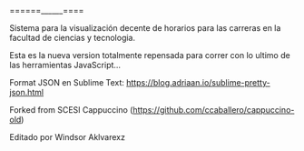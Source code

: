 ======______====

Sistema para la visualización decente de horarios para las carreras en la 
facultad de ciencias y tecnologia.

Esta es la nueva version totalmente repensada para correr con lo ultimo de las
herramientas JavaScript...

Format JSON en Sublime Text: https://blog.adriaan.io/sublime-pretty-json.html

Forked from SCESI Cappuccino (https://github.com/ccaballero/cappuccino-old)

Editado por Windsor Aklvarexz



